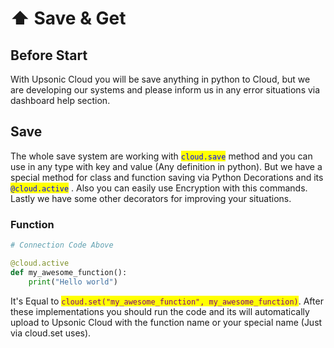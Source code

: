 # ⬆ Save & Get

## Before Start

With Upsonic Cloud you will be save anything in python to Cloud, but we are developing our systems and please inform us in any error situations via dashboard help section.





## Save

The whole save system are working with <mark style="color:blue;">`cloud.save`</mark> method and you can use in any type with key and value (Any definition in python). But we have a special method for class and function saving via Python Decorations and its <mark style="color:blue;">`@cloud.active`</mark> . Also you can easily use Encryption with this commands. Lastly we have some other decorators for improving your situations.

### Function

```python
# Connection Code Above

@cloud.active
def my_awesome_function():
    print("Hello world")

```

It's Equal to <mark style="color:purple;">`cloud.set("my_awesome_function", my_awesome_function)`</mark>. After these implementations you should run the code and its will automatically upload to Upsonic Cloud with the function name or your special name (Just via cloud.set uses).

